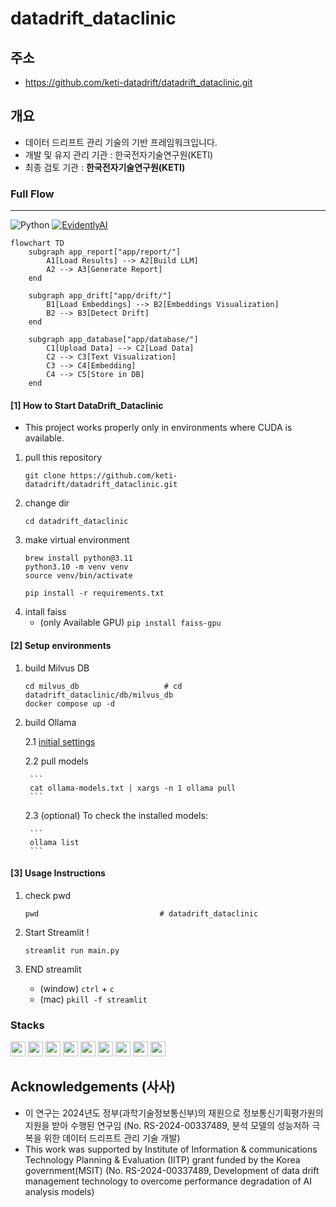 # datadrift_dataclinic

## 주소
- https://github.com/keti-datadrift/datadrift_dataclinic.git

## 개요
- 데이터 드리프트 관리 기술의 기반 프레임워크입니다.
- 개발 및 유지 관리 기관 : 한국전자기술연구원(KETI)
- 최종 검토 기관 : __한국전자기술연구원(KETI)__

### Full Flow
--------
![Python](https://img.shields.io/badge/Python-3.11-blue?logo=python&logoColor=white) [![EvidentlyAI](https://img.shields.io/badge/EvidentlyAI-0.5.1-red?logo=EvidentlyAI&logoColor=white)](https://github.com/evidentlyai/evidently/tree/v0.5.1)

```mermaid
flowchart TD
    subgraph app_report["app/report/"]
        A1[Load Results] --> A2[Build LLM]
        A2 --> A3[Generate Report]
    end

    subgraph app_drift["app/drift/"]
        B1[Load Embeddings] --> B2[Embeddings Visualization]
        B2 --> B3[Detect Drift]
    end

    subgraph app_database["app/database/"]
        C1[Upload Data] --> C2[Load Data]
        C2 --> C3[Text Visualization]
        C3 --> C4[Embedding]
        C4 --> C5[Store in DB]
    end
```


#### [1] How to Start DataDrift_Dataclinic 
- This project works properly only in environments where CUDA is available.

1. pull this repository
    ```
    git clone https://github.com/keti-datadrift/datadrift_dataclinic.git
    ```
2. change dir
    ```
    cd datadrift_dataclinic
    ```
3. make virtual environment
    ```
    brew install python@3.11
    python3.10 -m venv venv
    source venv/bin/activate

    pip install -r requirements.txt
    ```
4. intall faiss
    - (only Available GPU) `pip install faiss-gpu`

#### [2] Setup environments

1. build Milvus DB
    ```
    cd milvus_db                   # cd datadrift_dataclinic/db/milvus_db
    docker compose up -d
    ```

2. build Ollama
    
    2.1 [initial settings](docs/build_ollama.md)
    
    2.2 pull models
        
        ```
        cat ollama-models.txt | xargs -n 1 ollama pull
        ```
    
    2.3 (optional) To check the installed models:
        
        ```
        ollama list
        ```

#### [3] Usage Instructions
1. check pwd
    ```
    pwd                           # datadrift_dataclinic
    ```
2. Start Streamlit !
    ```
    streamlit run main.py
    ```
3. END streamlit 

    - (window) `ctrl` + `c`
    - (mac) `pkill -f streamlit`

### Stacks
<img src="https://img.shields.io/badge/Python-3776AB?style=flat&logo=Python&logoColor=white" height="24"> <img src="https://img.shields.io/badge/Streamlit-FF4B4B?style=flat&logo=Streamlit&logoColor=white" height="24"> <img src="https://img.shields.io/badge/HTML5-E34F26?style=flat&logo=HTML5&logoColor=white" height="24"> <img src="https://img.shields.io/badge/CSS-663399?style=flat&logo=CSS&logoColor=white" height="24"> <img src="https://img.shields.io/badge/Milvus-00A1EA?style=flat&logo=Milvus&logoColor=white" height="24"> <img src="https://img.shields.io/badge/Ollama-000000?style=flat&logo=Ollama&logoColor=white" height="24"> <img src="https://img.shields.io/badge/LangChain-1C3C3C?style=flat&logo=LangChain&logoColor=white" height="24"> <img src="https://img.shields.io/badge/Pytorch-EE4C2C?style=flat&logo=Pytorch&logoColor=white" height="24"> <img src="https://img.shields.io/badge/HuggingFace-FFD21E?style=flat&logo=HuggingFace&logoColor=white" height="24">  


## Acknowledgements (사사)
- 이 연구는 2024년도 정부(과학기술정보통신부)의 재원으로 정보통신기획평가원의 지원을 받아 수행된 연구임 (No. RS-2024-00337489, 분석 모델의 성능저하 극복을 위한 데이터 드리프트 관리 기술 개발)
- This work was supported by Institute of Information & communications Technology Planning & Evaluation (IITP) grant funded by the Korea government(MSIT) (No. RS-2024-00337489, Development of data drift management technology to overcome performance degradation of AI analysis models)
